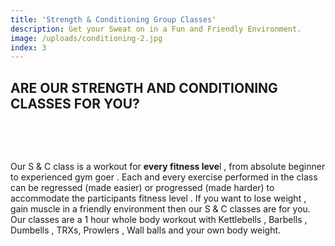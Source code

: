 ```yaml
---
title: 'Strength & Conditioning Group Classes'
description: Get your Sweat on in a Fun and Friendly Environment.
image: /uploads/conditioning-2.jpg
index: 3
---
```



## ARE OUR STRENGTH AND CONDITIONING CLASSES FOR YOU?

&nbsp;

&nbsp;

Our S & C class is a workout for **every fitness leve**l , from absolute beginner to experienced gym goer . Each and every exercise performed in the class can be regressed (made easier) or progressed (made harder) to accommodate the participants fitness level . If you want to lose weight , gain muscle in a friendly environment then our S & C classes are for you. Our classes are a 1 hour whole body workout with Kettlebells , Barbells , Dumbells , TRXs, Prowlers , Wall balls and your own body weight.
